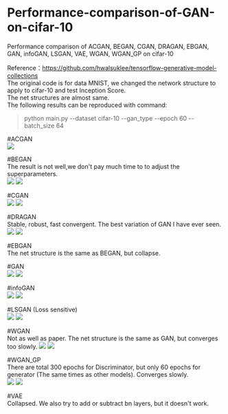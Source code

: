 # Performance-comparison-of-GAN-on-cifar-10
Performance comparison of ACGAN, BEGAN, CGAN, DRAGAN, EBGAN, GAN, infoGAN, LSGAN, VAE, WGAN, WGAN_GP on cifar-10

Reference：https://github.com/hwalsuklee/tensorflow-generative-model-collections <br>
The original code is for data MNIST, we changed the network structure to apply to cifar-10 and test Inception Score. <br>
The net structures are almost same.<br>
The following results can be reproduced with command:
>python main.py --dataset cifar-10 --gan_type <TYPE> --epoch 60 --batch_size 64

#ACGAN <br>
![](https://github.com/AliceAria/Performance-comparison-of-GAN-on-cifar-10/raw/master/images/ACGAN_IS.png)  

#BEGAN <br>
The result is not well,we don't pay much time to to adjust the superparameters. <br>
![](https://github.com/AliceAria/Performance-comparison-of-GAN-on-cifar-10/raw/master/images/BEGAN_IS.png) 
![](https://github.com/AliceAria/Performance-comparison-of-GAN-on-cifar-10/raw/master/images/BEGAN_train_59_0715.png)  

#CGAN <br>
![](https://github.com/AliceAria/Performance-comparison-of-GAN-on-cifar-10/raw/master/images/CGAN_IS.png) 
![](https://github.com/AliceAria/Performance-comparison-of-GAN-on-cifar-10/raw/master/images/CGAN_epoch059_test_all_classes.png) 

#DRAGAN <br>
Stable, robust, fast convergent. The best variation of GAN I have ever seen. <br>
![](https://github.com/AliceAria/Performance-comparison-of-GAN-on-cifar-10/raw/master/images/DRAGAN_epoch099IS.png) 
![](https://github.com/AliceAria/Performance-comparison-of-GAN-on-cifar-10/raw/master/images/DRAGAN_epoch059_test_all_classes.png) 

#EBGAN <br>
The net structure is the same as BEGAN, but collapse.

#GAN <br>
![](https://github.com/AliceAria/Performance-comparison-of-GAN-on-cifar-10/raw/master/images/GAN_epoch059IS.png) 
![](https://github.com/AliceAria/Performance-comparison-of-GAN-on-cifar-10/raw/master/images/GAN_epoch059_test_all_classes.png)

#infoGAN <br>
![](https://github.com/AliceAria/Performance-comparison-of-GAN-on-cifar-10/raw/master/images/infoGAN_epoch059IS.png) 
![](https://github.com/AliceAria/Performance-comparison-of-GAN-on-cifar-10/raw/master/images/infoGAN_epoch059_test_all_classes_style_by_style.png)

#LSGAN (Loss sensitive) <br>
![](https://github.com/AliceAria/Performance-comparison-of-GAN-on-cifar-10/raw/master/images/LSGAN_epoch059IS.png) 
![](https://github.com/AliceAria/Performance-comparison-of-GAN-on-cifar-10/raw/master/images/LSGAN_epoch059_test_all_classes.png)

#WGAN <br>
Not as well as paper. The net structure is the same as GAN, but converges too slowly.
![](https://github.com/AliceAria/Performance-comparison-of-GAN-on-cifar-10/raw/master/images/WGAN_epoch059IS.png) 
![](https://github.com/AliceAria/Performance-comparison-of-GAN-on-cifar-10/raw/master/images/WGAN_epoch059_test_all_classes.png)

#WGAN_GP <br>
There are total 300 epochs for Discriminator, but only 60 epochs for generator (The same times as other models). Converges slowly.<br>
![](https://github.com/AliceAria/Performance-comparison-of-GAN-on-cifar-10/raw/master/images/WGAN_GP_epoch299IS.png) 
![](https://github.com/AliceAria/Performance-comparison-of-GAN-on-cifar-10/raw/master/images/WGAN_GP_epoch299_test_all_classes.png)

#VAE <br>
Collapsed. We also try to add or subtract bn layers, but it doesn't work.
